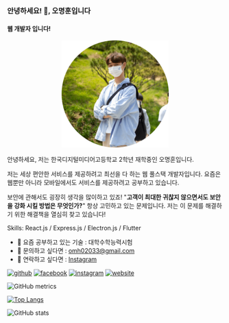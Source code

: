 ### 안녕하세요! 👋, 오명훈입니다
#### 웹 개발자 입니다!
<div align="center"><img src="https://raw.githubusercontent.com/omh02033/omh02033/main/images/profile.png" width="250" /></div>

안녕하세요, 저는 한국디지털미디어고등학교 2학년 재학중인 오명훈입니다.

저는 세상 편안한 서비스를 제공하려고 최선을 다 하는 웹 풀스택 개발자입니다. 요즘은 웹뿐만 아니라 모바일에서도 서비스를 제공하려고 공부하고 있습니다.

보안에 관해서도 굉장히 생각을 많이하고 있죠! "**고객이 최대한 귀찮지 않으면서도 보안을 강화 시킬 방법은 무엇인가?**" 항상 고민하고 있는 문제입니다. 저는 이 문제를 해결하기 위한 해결책을 열심히 찾고 있습니다!

Skills: React.js / Express.js / Electron.js / Flutter

- 🌱 요즘 공부하고 있는 기술 : 대학수학능력시험
- 💬 문의하고 싶다면 : omh02033@gmail.com 
- 🤙 연락하고 싶다면 : <a href="https://instagram.com/audgns23" target="_blank">Instagram</a>


[<img src='https://cdn.jsdelivr.net/npm/simple-icons@3.0.1/icons/github.svg' alt='github' height='40'>](https://github.com/omh02033)  [<img src='https://cdn.jsdelivr.net/npm/simple-icons@3.0.1/icons/facebook.svg' alt='facebook' height='40'>](https://www.facebook.com/omh02033)  [<img src='https://cdn.jsdelivr.net/npm/simple-icons@3.0.1/icons/instagram.svg' alt='instagram' height='40'>](https://www.instagram.com/audgns23/)  [<img src='https://cdn.jsdelivr.net/npm/simple-icons@3.0.1/icons/icloud.svg' alt='website' height='40'>](https://myunghoon.me)  


![GitHub metrics](https://metrics.lecoq.io/omh02033)  

[![Top Langs](https://github-readme-stats.vercel.app/api/top-langs/?username=omh02033)](https://github.com/anuraghazra/github-readme-stats)

![GitHub stats](https://github-readme-stats.vercel.app/api?username=omh02033&show_icons=true)  
